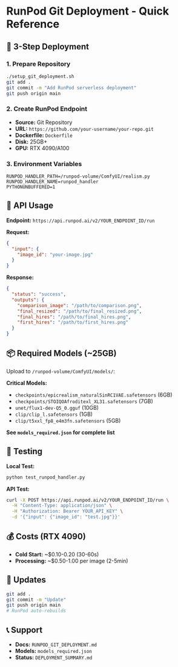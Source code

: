 # RunPod Git Deployment - Quick Reference

## 🚀 3-Step Deployment

### 1. Prepare Repository
```bash
./setup_git_deployment.sh
git add .
git commit -m "Add RunPod serverless deployment"
git push origin main
```

### 2. Create RunPod Endpoint
- **Source:** Git Repository
- **URL:** `https://github.com/your-username/your-repo.git`
- **Dockerfile:** `Dockerfile`
- **Disk:** 25GB+
- **GPU:** RTX 4090/A100

### 3. Environment Variables
```
RUNPOD_HANDLER_PATH=/runpod-volume/ComfyUI/realism.py
RUNPOD_HANDLER_NAME=runpod_handler
PYTHONUNBUFFERED=1
```

## 📡 API Usage

**Endpoint:** `https://api.runpod.ai/v2/YOUR_ENDPOINT_ID/run`

**Request:**
```json
{
  "input": {
    "image_id": "your-image.jpg"
  }
}
```

**Response:**
```json
{
  "status": "success",
  "outputs": {
    "comparison_image": "/path/to/comparison.png",
    "final_resized": "/path/to/final_resized.png",
    "final_hires": "/path/to/final_hires.png",
    "first_hires": "/path/to/first_hires.png"
  }
}
```

## 📦 Required Models (~25GB)

Upload to `/runpod-volume/ComfyUI/models/`:

**Critical Models:**
- `checkpoints/epicrealism_naturalSinRC1VAE.safetensors` (6GB)
- `checkpoints/STOIQOAfroditexl_XL31.safetensors` (7GB)
- `unet/flux1-dev-Q5_0.gguf` (10GB)
- `clip/clip_l.safetensors` (1GB)
- `clip/t5xxl_fp8_e4m3fn.safetensors` (5GB)

**See `models_required.json` for complete list**

## 🔧 Testing

**Local Test:**
```bash
python test_runpod_handler.py
```

**API Test:**
```bash
curl -X POST https://api.runpod.ai/v2/YOUR_ENDPOINT_ID/run \
  -H "Content-Type: application/json" \
  -H "Authorization: Bearer YOUR_API_KEY" \
  -d '{"input": {"image_id": "test.jpg"}}'
```

## 💰 Costs (RTX 4090)
- **Cold Start:** ~$0.10-0.20 (30-60s)
- **Processing:** ~$0.50-1.00 per image (2-5min)

## 🔄 Updates
```bash
git add .
git commit -m "Update"
git push origin main
# RunPod auto-rebuilds
```

## 📞 Support
- **Docs:** `RUNPOD_GIT_DEPLOYMENT.md`
- **Models:** `models_required.json`
- **Status:** `DEPLOYMENT_SUMMARY.md`
